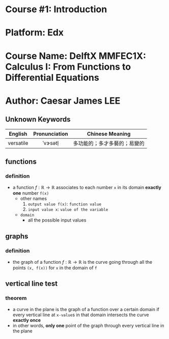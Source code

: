 # Course #1: Introduction

# Platform: Edx

# Course Name: DelftX MMFEC1X: Calculus I: From Functions to Differential Equations

# Author: Caesar James LEE

## Unknown Keywords

| English           | Pronunciation     | Chinese Meaning            |
| :---------------: | :---------------: | :------------------------: |
| versatile         | ˈvɝsǝtḷ           | 多功能的；多才多藝的；易變的  |

## functions

### definition

* a function $f: \mathbb {R} \rightarrow \mathbb{R}$ associates to each number `x` in its domain **exactly one** number `f(x)`
    * other names
        1. `output value f(x)`: `function value`
        2. `input value x`: `value of the variable`
    * `domain`
        * all the possible input values

## graphs

### definition

* the graph of a function $f: \mathbb{R} \rightarrow \mathbb{R}$ is the curve going through all the points `(x, f(x))` for `x` in the domain of `f`

## vertical line test

### theorem

* a curve in the plane is the graph of a function over a certain domain if every vertical line at `x-value`s in that domain intersects the curve **exactly once**
* in other words, **only one** point of the graph through every vertical line in the plane